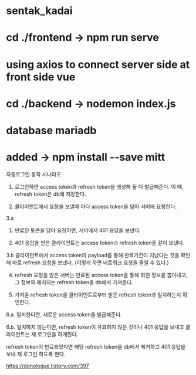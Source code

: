 ﻿# sentak_kadai

# cd ./frontend -> npm run serve

# using axios to connect server side at front side vue

# cd ./backend -> nodemon index.js

# database mariadb

# added -> npm install --save mitt





자동로그인 동작 시나리오
1. 로그인하면 access token과 refresh token을 생성해 둘 다 발급해준다. 이 때, refresh token은 db에 저장한다.

2. 클라이언트에서 요청을 보낼때 마다 access token을 담아 서버에 요청한다.

3.a

  1. 만료된 토큰을 담아 요청하면, 서버에서 401 응답을 보낸다.

  2. 401 응답을 받은 클라이언트는 access token과 refresh token을 같이 보낸다.

3.b 클라이언트에서 access token의 payload를 통해 만료기간이 지났다는 것을 확인해 바로 refresh 요청을 보낸다. (이렇게 하면 네트워크 요청을 줄일 수 있다.)

4. refresh 요청을 받은 서버는 만료된 access token을 통해 회원 정보를 뽑아내고, 그 정보와 매치되는 refresh token을 db에서 가져온다.

5.  가져온 refresh token을 클라이언트로부터 받은 refresh token과 일치하는지 확인한다.

6.a. 일치한다면, 새로운 access token을 발급해준다.

6.b. 일치하지 않는다면, refresh token이 유효하지 않은 것이니 401 응답을 보내고 클라이언트는 재 로그인을 하게된다.

 

refresh token이 만료되었다면 해당 refresh token을 db에서 제거하고 401 응답을 보내 재 로그인 하도록 한다.



https://donologue.tistory.com/397
